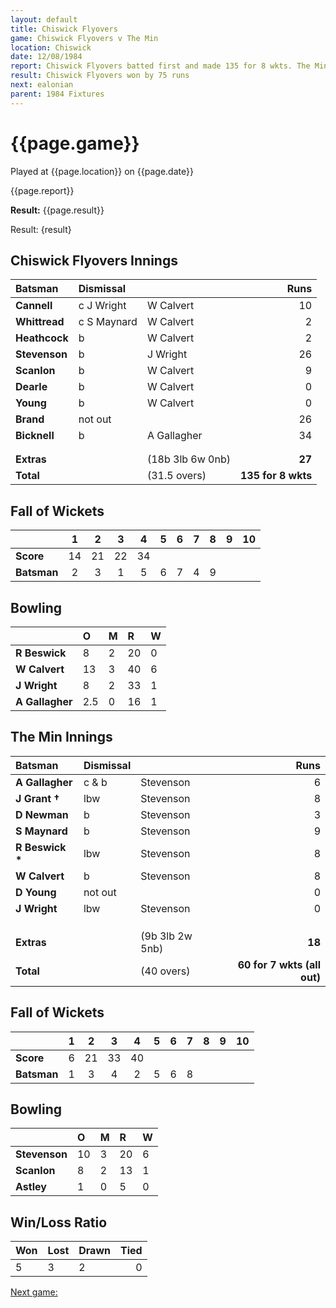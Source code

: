 ```yaml
---
layout: default
title: Chiswick Flyovers
game: Chiswick Flyovers v The Min
location: Chiswick
date: 12/08/1984
report: Chiswick Flyovers batted first and made 135 for 8 wkts. The Min were bundled out for 60.
result: Chiswick Flyovers won by 75 runs
next: ealonian
parent: 1984 Fixtures
---
```


# {{page.game}}

Played at {{page.location}} on {{page.date}}

{{page.report}}

**Result:** {{page.result}}

Result: {result}
 
## Chiswick Flyovers Innings

| Batsman | Dismissal |  | Runs |
|:---|:---|---|---:|
| **Cannell** | c J Wright | W Calvert | 10 | 
| **Whittread** | c S Maynard | W Calvert | 2 | 
| **Heathcock** | b | W Calvert | 2 | 
| **Stevenson** | b | J Wright | 26 | 
| **Scanlon** | b | W Calvert | 9 | 
| **Dearle** | b | W Calvert | 0 | 
| **Young** | b | W Calvert | 0 | 
| **Brand** | not out |  | 26 | 
| **Bicknell** | b | A Gallagher | 34 | 
|  |  |  |  | 
|  |  |  |  |
| **Extras** | | (18b 3lb 6w 0nb) | **27** | 
| **Total** | | (31.5 overs) | **135 for 8 wkts** |

## Fall of Wickets

| | 1 | 2 | 3 | 4 | 5 | 6 | 7 | 8 | 9 | 10 |
|---|:---:|:---:|:---:|:---:|:---:|:---:|:---:|:---:|:---:|:---:|
| **Score** | 14 | 21 | 22 | 34 |  |  | | | | | 
| **Batsman** | 2 | 3 | 1 | 5 | 6 | 7 | 4 | 9 |  | | 


## Bowling

| | O | M | R | W |
|---|:---|:---|:---|:---|
| **R Beswick** | 8 | 2 | 20 | 0 | 
| **W Calvert** | 13 | 3 | 40 | 6 | 
| **J Wright** | 8 | 2 | 33 | 1 | 
| **A Gallagher** | 2.5 | 0 | 16 | 1 | 


## The Min Innings

| Batsman | Dismissal |  | Runs |
|:---|:---|---|---:|
| **A Gallagher** | c & b | Stevenson | 6 | 
| **J Grant &#8224;** | lbw | Stevenson | 8 | 
| **D Newman** | b | Stevenson | 3 | 
| **S Maynard** | b | Stevenson | 9 | 
| **R Beswick &#42;** | lbw | Stevenson | 8 | 
| **W Calvert** | b | Stevenson | 8 | 
| **D Young** | not out | | 0 | 
| **J Wright** | lbw | Stevenson | 0 | 
|  |  |  |  |
|  |  |  |  |
|  |  |  |  |
| **Extras** | | (9b 3lb 2w 5nb) | **18** | 
| **Total** | | (40 overs) | **60 for 7 wkts (all out)** | 

## Fall of Wickets

| | 1 | 2 | 3 | 4 | 5 | 6 | 7 | 8 | 9 | 10 |
|---|:---:|:---:|:---:|:---:|:---:|:---:|:---:|:---:|:---:|:---:|
| **Score** | 6 | 21 | 33 | 40 |  |  |  |  |  |  | 
| **Batsman** | 1 | 3 | 4 | 2 | 5 | 6 | 8 |  |  |  | 


## Bowling

| | O | M | R | W |
|---|:---|:---|:---|:---|
| **Stevenson** | 10 | 3 | 20 | 6 | 
| **Scanlon** | 8 | 2 | 13 | 1 | 
| **Astley** | 1 | 0 | 5 | 0 | 

## Win/Loss Ratio

| Won | Lost | Drawn | Tied |
|:---|:---|:---|---:|
| 5 | 3 | 2 | 0 |

[Next game:]({{page.next}})
